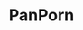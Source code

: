 ---
title: PanPorn
crosslinks:
- u_imguralbumbot
- makeupexchange
- MakeupAddiction
- botpopularitybot
- MakeupRehab
- AsianBeauty
- muacirclejerk
- asianbeauty
- muacjdiscussion
- MUAontheCheap
- BeautyGuruChatter
- RandomActsofMakeup
- youtubot
- tmsbmeta
- vintagebeauty
- AustralianMakeup
- SkincareAddiction
- youtubefactsbot
- rorschach
- crossdressing
---